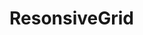 # ResonsiveGrid
<!-- ![image](https://user-images.githubusercontent.com/71463737/133887074-34eb86be-fde0-428b-b878-2aa531f5b4e6.png)
![image](https://user-images.githubusercontent.com/71463737/133887086-5c89979c-6ca0-4e78-a875-e89f06decd9e.png) -->
